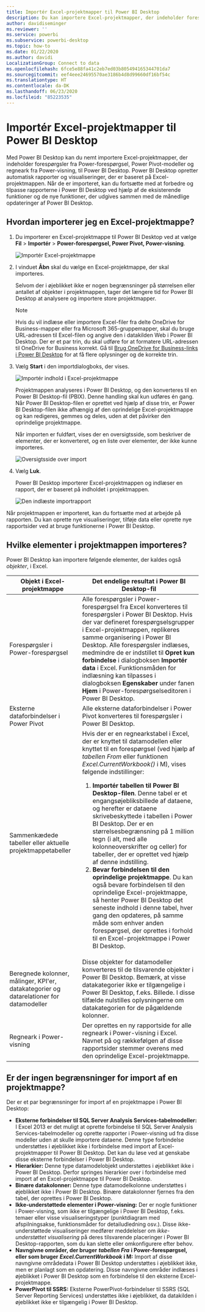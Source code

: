 ```yaml
---
title: Importér Excel-projektmapper til Power BI Desktop
description: Du kan importere Excel-projektmapper, der indeholder forespørgsler fra Power-forespørgsel, Power Pivot-modeller og regneark fra Power-visning, til Power BI Desktop.
author: davidiseminger
ms.reviewer: ''
ms.service: powerbi
ms.subservice: powerbi-desktop
ms.topic: how-to
ms.date: 01/22/2020
ms.author: davidi
LocalizationGroup: Connect to data
ms.openlocfilehash: 6fce5e88fa41c2eb7ed03b805494165344701da7
ms.sourcegitcommit: eef4eee24695570ae3186b4d8d99660df16bf54c
ms.translationtype: HT
ms.contentlocale: da-DK
ms.lasthandoff: 06/23/2020
ms.locfileid: "85223535"
---
```

# <a name="import-excel-workbooks-into-power-bi-desktop"></a>Importér Excel-projektmapper til Power BI Desktop
Med Power BI Desktop kan du nemt importere Excel-projektmapper, der indeholder forespørgsler fra Power-forespørgsel, Power Pivot-modeller og regneark fra Power-visning, til Power BI Desktop. Power BI Desktop opretter automatisk rapporter og visualiseringer, der er baseret på Excel-projektmappen. Når de er importeret, kan du fortsætte med at forbedre og tilpasse rapporterne i Power BI Desktop ved hjælp af de eksisterende funktioner og de nye funktioner, der udgives sammen med de månedlige opdateringer af Power BI Desktop.

## <a name="how-do-i-import-an-excel-workbook"></a>Hvordan importerer jeg en Excel-projektmappe?
1. Du importerer en Excel-projektmappe til Power BI Desktop ved at vælge **Fil** > **Importér** > **Power-forespørgsel, Power Pivot, Power-visning**.

   ![Importér Excel-projektmappe](media/desktop-import-excel-workbooks/importexceltopbi_1.png)


2. I vinduet **Åbn** skal du vælge en Excel-projektmappe, der skal importeres. 

   Selvom der i øjeblikket ikke er nogen begrænsninger på størrelsen eller antallet af objekter i projektmappen, tager det længere tid for Power BI Desktop at analysere og importere store projektmapper.

   > [!NOTE]
   > Hvis du vil indlæse eller importere Excel-filer fra delte OneDrive for Business-mapper eller fra Microsoft 365-gruppemapper, skal du bruge URL-adressen til Excel-filen og angive den i datakilden Web i Power BI Desktop. Der er et par trin, du skal udføre for at formatere URL-adressen til OneDrive for Business korrekt. Gå til [Brug OneDrive for Business-links i Power BI Desktop](desktop-use-onedrive-business-links.md) for at få flere oplysninger og de korrekte trin.
   > 
   > 

3. Vælg **Start** i den importdialogboks, der vises.

   ![Importér indhold i Excel-projektmappe](media/desktop-import-excel-workbooks/import-excel-power-bi-5.png)


   Projektmappen analyseres i Power BI Desktop, og den konverteres til en Power BI Desktop-fil (PBIX). Denne handling skal kun udføres én gang. Når Power BI Desktop-filen er oprettet ved hjælp af disse trin, er Power BI Desktop-filen ikke afhængig af den oprindelige Excel-projektmappe og kan redigeres, gemmes og deles, uden at det påvirker den oprindelige projektmappe.

   Når importen er fuldført, vises der en oversigtsside, som beskriver de elementer, der er konverteret, og en liste over elementer, der ikke kunne importeres.

   ![Oversigtsside over import](media/desktop-import-excel-workbooks/importexceltopbi_3.png)

4. Vælg **Luk**. 

   Power BI Desktop importerer Excel-projektmappen og indlæser en rapport, der er baseret på indholdet i projektmappen.

   ![Den indlæste importrapport](media/desktop-import-excel-workbooks/importexceltopbi_4.png)

Når projektmappen er importeret, kan du fortsætte med at arbejde på rapporten. Du kan oprette nye visualiseringer, tilføje data eller oprette nye rapportsider ved at bruge funktionerne i Power BI Desktop.

## <a name="which-workbook-elements-are-imported"></a>Hvilke elementer i projektmappen importeres?
Power BI Desktop kan importere følgende elementer, der kaldes også *objekter*, i Excel.

| Objekt i Excel-projektmappe | Det endelige resultat i Power BI Desktop-fil |
| --- | --- |
| Forespørgsler i Power-forespørgsel |Alle forespørgsler i Power-forespørgsel fra Excel konverteres til forespørgsler i Power BI Desktop. Hvis der var defineret forespørgselsgrupper i Excel-projektmappen, replikeres samme organisering i Power BI Desktop. Alle forespørgsler indlæses, medmindre de er indstillet til **Opret kun forbindelse** i dialogboksen **Importér data** i Excel. Funktionsmåden for indlæsning kan tilpasses i dialogboksen **Egenskaber** under fanen **Hjem** i Power-forespørgselseditoren i Power BI Desktop. |
| Eksterne dataforbindelser i Power Pivot |Alle eksterne dataforbindelser i Power Pivot konverteres til forespørgsler i Power BI Desktop. |
| Sammenkædede tabeller eller aktuelle projektmappetabeller |Hvis der er en regnearkstabel i Excel, der er knyttet til datamodellen eller knyttet til en forespørgsel (ved hjælp af *tabellen From* eller funktionen *Excel.CurrentWorkbook()* i M), vises følgende indstillinger: <ol><li><b>Importér tabellen til Power BI Desktop-filen</b>. Denne tabel er et engangsøjebliksbillede af dataene, og herefter er dataene skrivebeskyttede i tabellen i Power BI Desktop. Der er en størrelsesbegrænsning på 1 million tegn (i alt, med alle kolonneoverskrifter og celler) for tabeller, der er oprettet ved hjælp af denne indstilling.</li><li><b>Bevar forbindelsen til den oprindelige projektmappe</b>. Du kan også bevare forbindelsen til den oprindelige Excel-projektmappe, så henter Power BI Desktop det seneste indhold i denne tabel, hver gang den opdateres, på samme måde som enhver anden forespørgsel, der oprettes i forhold til en Excel-projektmappe i Power BI Desktop.</li></ul> |
| Beregnede kolonner, målinger, KPI'er, datakategorier og datarelationer for datamodeller |Disse objekter for datamodeller konverteres til de tilsvarende objekter i Power BI Desktop. Bemærk, at visse datakategorier ikke er tilgængelige i Power BI Desktop, f.eks. Billede. I disse tilfælde nulstilles oplysningerne om datakategorien for de pågældende kolonner. |
| Regneark i Power-visning |Der oprettes en ny rapportside for alle regneark i Power-visning i Excel. Navnet på og rækkefølgen af disse rapportsider stemmer overens med den oprindelige Excel-projektmappe. |

## <a name="are-there-any-limitations-to-importing-a-workbook"></a>Er der ingen begrænsninger for import af en projektmappe?
Der er et par begrænsninger for import af en projektmappe i Power BI Desktop:

* **Eksterne forbindelser til SQL Server Analysis Services-tabelmodeller:** I Excel 2013 er det muligt at oprette forbindelse til SQL Server Analysis Services-tabelmodeller og oprette rapporter i Power-visning ud fra disse modeller uden at skulle importere dataene. Denne type forbindelse understøttes i øjeblikket ikke i forbindelse med import af Excel-projektmapper til Power BI Desktop. Det kan du løse ved at genskabe disse eksterne forbindelser i Power BI Desktop.
* **Hierarkier:** Denne type datamodelobjekt understøttes i øjeblikket ikke i Power BI Desktop. Derfor springes hierarkier over i forbindelse med import af en Excel-projektmappe til Power BI Desktop.
* **Binære datakolonner:** Denne type datamodelkolonne understøttes i øjeblikket ikke i Power BI Desktop. Binære datakolonner fjernes fra den tabel, der oprettes i Power BI Desktop.
* **Ikke-understøttede elementer i Power-visning:** Der er nogle funktioner i Power-visning, som ikke er tilgængelige i Power BI Desktop, f.eks. temaer eller visse visualiseringstyper (punktdiagram med afspilningsakse, funktionsmåder for detailudledning osv.). Disse ikke-understøttede visualiseringer medfører meddelelser om *ikke-understøttet visualisering* på deres tilsvarende placeringer i Power BI Desktop-rapporten, som du kan slette eller omkonfigurere efter behov.
* **Navngivne områder, der bruger** ***tabellen Fra*** **i Power-forespørgsel, eller som bruger** ***Excel.CurrentWorkbook*** **i M:** Import af disse navngivne områdedata i Power BI Desktop understøttes i øjeblikket ikke, men er planlagt som en opdatering. Disse navngivne områder indlæses i øjeblikket i Power BI Desktop som en forbindelse til den eksterne Excel-projektmappe.
* **PowerPivot til SSRS:** Eksterne PowerPivot-forbindelser til SSRS (SQL Server Reporting Services) understøttes ikke i øjeblikket, da datakilden i øjeblikket ikke er tilgængelig i Power BI Desktop.

